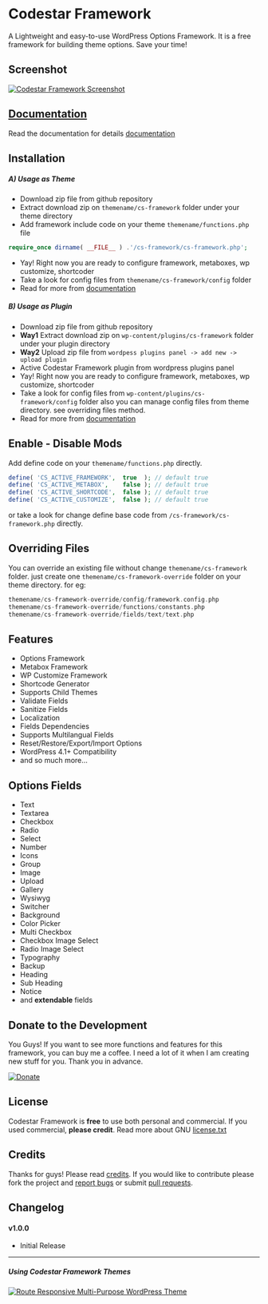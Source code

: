 # Codestar Framework
A Lightweight and easy-to-use WordPress Options Framework. It is a free framework for building theme options. Save your time!

## Screenshot
[![Codestar Framework Screenshot](http://codestarframework.com/assets/images/framework/screenshot.png)](http://codestarframework.com/assets/images/framework/screenshot-1.png)

## [Documentation](http://codestarframework.com/documentation/)
Read the documentation for details [documentation](http://codestarframework.com/documentation/)

## Installation
##### A) Usage as Theme
* Download zip file from github repository
* Extract download zip on `themename/cs-framework` folder under your theme directory
* Add framework include code on your theme `themename/functions.php` file

```php
require_once dirname( __FILE__ ) .'/cs-framework/cs-framework.php';
```

* Yay! Right now you are ready to configure framework, metaboxes, wp customize, shortcoder
* Take a look for config files from `themename/cs-framework/config` folder
* Read for more from [documentation](http://codestarframework.com/documentation/)

##### B) Usage as Plugin
* Download zip file from github repository
* **Way1** Extract download zip on `wp-content/plugins/cs-framework` folder under your plugin directory
* **Way2** Upload zip file from `wordpess plugins panel -> add new -> upload plugin`
* Active Codestar Framework plugin from wordpress plugins panel
* Yay! Right now you are ready to configure framework, metaboxes, wp customize, shortcoder
* Take a look for config files from `wp-content/plugins/cs-framework/config` folder also you can manage config files from theme directory. see overriding files method.
* Read for more from [documentation](http://codestarframework.com/documentation/)

## Enable - Disable Mods
Add define code on your `themename/functions.php` directly.
```php
define( 'CS_ACTIVE_FRAMEWORK',  true  ); // default true
define( 'CS_ACTIVE_METABOX',    false ); // default true
define( 'CS_ACTIVE_SHORTCODE',  false ); // default true
define( 'CS_ACTIVE_CUSTOMIZE',  false ); // default true
```
or take a look for change define base code from `/cs-framework/cs-framework.php` directly.

## Overriding Files
You can override an existing file without change `themename/cs-framework` folder. just create one `themename/cs-framework-override` folder on your theme directory. for eg:

```php
themename/cs-framework-override/config/framework.config.php
themename/cs-framework-override/functions/constants.php
themename/cs-framework-override/fields/text/text.php
```

## Features
- Options Framework
- Metabox Framework
- WP Customize Framework
- Shortcode Generator
- Supports Child Themes
- Validate Fields
- Sanitize Fields
- Localization
- Fields Dependencies
- Supports Multilangual Fields
- Reset/Restore/Export/Import Options
- WordPress 4.1+ Compatibility
- and so much more...

## Options Fields
- Text
- Textarea
- Checkbox
- Radio
- Select
- Number
- Icons
- Group
- Image
- Upload
- Gallery
- Wysiwyg
- Switcher
- Background
- Color Picker
- Multi Checkbox
- Checkbox Image Select
- Radio Image Select
- Typography
- Backup
- Heading
- Sub Heading
- Notice
- and **extendable** fields

## Donate to the Development
You Guys! If you want to see more functions and features for this framework, you can buy me a coffee. I need a lot of it when I am creating new stuff for you. Thank you in advance.

[![Donate](https://www.paypal.com/en_US/i/btn/btn_donateCC_LG.gif)](https://www.paypal.com/cgi-bin/webscr?cmd=_s-xclick&hosted_button_id=32VSHY265GXY2)

## License
Codestar Framework is **free** to use both personal and commercial. If you used commercial, **please credit**.
Read more about GNU [license.txt](http://www.gnu.org/licenses/gpl-2.0.txt)

## Credits
Thanks for guys! Please read [credits](http://codestarframework.com/credits/). If you would like to contribute please fork the project and [report bugs](https://github.com/Codestar/codestar-framework/issues) or submit [pull requests](https://github.com/Codestar/codestar-framework/pulls)</a>.

## Changelog
#### v1.0.0
- Initial Release

---

##### Using Codestar Framework Themes
[![Route Responsive Multi-Purpose WordPress Theme](http://s3.routewp.com/promo/userbox/route-preview-promo.png)](http://themeforest.net/item/route-responsive-multipurpose-wordpress-theme/8815770?ref=Codestar)
